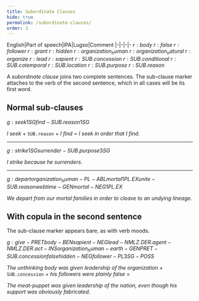 ```yaml
---
title: Subordinate Clauses
hide: true
permalink: /subordinate-clauses/
order: 3
---
```


English|Part of speech|IPA|Lugso|Comment
|-|-|-|-
${r: body}$
${r: false}$
${r: follower}$
${r: grant}$
${r: hidden}$
${r: organization_human}$
${r: organization_natural}$
${r: organize}$
${r: lead}$
${r: sapient}$
${r: SUB.concession}$
${r: SUB.conditional}$
${r: SUB.cotemporal}$
${r: SUB.location}$
${r: SUB.purpose}$
${r: SUB.reason}$

A _subordinate clause_ joins two complete sentences. The sub-clause marker attaches to the verb of the second sentence, which in all cases will be its first word.

## Normal sub-clauses

${g: seek 1SG find-SUB.reason 1SG}$

_I seek_ + `SUB.reason` + _I find_ = _I seek in order that I find._

---

${g: strike 1SG surrender-SUB.purpose 3SG}$

_I strike because he surrenders._

---

${g: depart organization_human-PL-ABL mortal 1PL.EX unite-SUB.reason web time-GEN mortal-NEG 1PL.EX}$

_We depart from our mortal families in order to cleave to an undying lineage._

## With copula in the second sentence

The sub-clause marker appears bare, as with verb moods.

${g: give-PRET body-BEN sapient-NEG lead-NMLZ.DER.agent-NMLZ.DER.act-INS organization_human-earth-GEN PRET-SUB.concession false hidden-NEG follower-PL 3SG-POSS}$

_The unthinking body was given leadership of the organization_ + `SUB.concession` + _his followers were plainly false_ =

_The meat-puppet was given leadership of the nation, even though his support was obviously fabricated._
